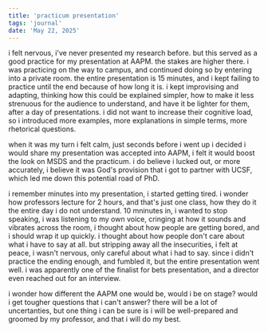 ```yaml
---
title: 'practicum presentation'
tags: 'journal'
date: 'May 22, 2025'
---
```


i felt nervous, i've never presented my research before. but this served as a good practice for my presentation at AAPM. the stakes are higher there. i was practicing on the way to campus, and continued doing so by entering into a private room. the entire presentation is 15 minutes, and i kept failing to practice until the end because of how long it is. i kept improvising and adapting, thinking how this could be explained simpler, how to make it less strenuous for the audience to understand, and have it be lighter for them, after a day of presentations. i did not want to increase their cognitive load, so i introduced more examples, more explanations in simple terms, more rhetorical questions.

when it was my turn i felt calm, just seconds before i went up i decided i would share my presentation was accepted into AAPM, i felt it would boost the look on MSDS and the practicum. i do believe i lucked out, or more accurately, i believe it was God's provision that i got to partner with UCSF, which led me down this potential road of PhD.

i remember minutes into my presentation, i started getting tired. i wonder how professors lecture for 2 hours, and that's just one class, how they do it the entire day i do not understand. 10 mninutes in, i wanted to stop speaking, i was listening to my own voice, cringing at how it sounds and vibrates across the room, i thought about how people are getting bored, and i should wrap it up quickly. i thought about how people don't care about what i have to say at all. but stripping away all the insecurities, i felt at peace, i wasn't nervous, only careful about what i had to say. since i didn't practice the ending enough, and fumbled it, but the entire presentation went well. i was apparently one of the finalist for bets presentation, and a director even reached out for an interview.

i wonder how different the AAPM one would be, would i be on stage? would i get tougher questions that i can't answer? there will be a lot of uncertanties, but one thing i can be sure is i will be well-prepared and groomed by my professor, and that i will do my best.
